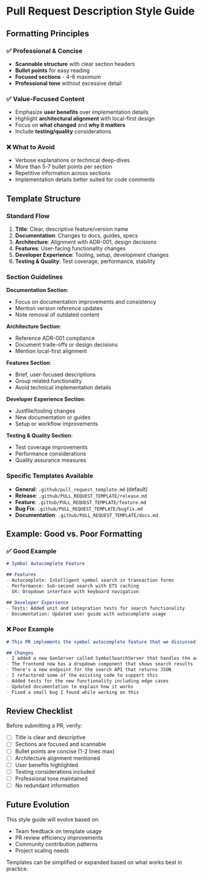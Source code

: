# Pull Request Description Style Guide

## Formatting Principles

### ✅ **Professional & Concise**
- **Scannable structure** with clear section headers
- **Bullet points** for easy reading
- **Focused sections** - 4-6 maximum
- **Professional tone** without excessive detail

### ✅ **Value-Focused Content**
- Emphasize **user benefits** over implementation details
- Highlight **architectural alignment** with local-first design
- Focus on **what changed** and **why it matters**
- Include **testing/quality** considerations

### ❌ **What to Avoid**
- Verbose explanations or technical deep-dives
- More than 5-7 bullet points per section
- Repetitive information across sections
- Implementation details better suited for code comments

## Template Structure

### **Standard Flow**
1. **Title**: Clear, descriptive feature/version name
2. **Documentation**: Changes to docs, guides, specs
3. **Architecture**: Alignment with ADR-001, design decisions
4. **Features**: User-facing functionality changes
5. **Developer Experience**: Tooling, setup, development changes
6. **Testing & Quality**: Test coverage, performance, stability

### **Section Guidelines**

**Documentation Section**:
- Focus on documentation improvements and consistency
- Mention version reference updates
- Note removal of outdated content

**Architecture Section**:
- Reference ADR-001 compliance
- Document trade-offs or design decisions
- Mention local-first alignment

**Features Section**:
- Brief, user-focused descriptions
- Group related functionality
- Avoid technical implementation details

**Developer Experience Section**:
- Justfile/tooling changes
- New documentation or guides
- Setup or workflow improvements

**Testing & Quality Section**:
- Test coverage improvements
- Performance considerations
- Quality assurance measures

### **Specific Templates Available**

- **General**: `.github/pull_request_template.md` (default)
- **Release**: `.github/PULL_REQUEST_TEMPLATE/release.md`
- **Feature**: `.github/PULL_REQUEST_TEMPLATE/feature.md`
- **Bug Fix**: `.github/PULL_REQUEST_TEMPLATE/bugfix.md`
- **Documentation**: `.github/PULL_REQUEST_TEMPLATE/docs.md`

## Example: Good vs. Poor Formatting

### ✅ **Good Example**
```markdown
# Symbol Autocomplete Feature

## Features
- Autocomplete: Intelligent symbol search in transaction forms
- Performance: Sub-second search with ETS caching
- UX: Dropdown interface with keyboard navigation

## Developer Experience
- Tests: Added unit and integration tests for search functionality
- Documentation: Updated user guide with autocomplete usage
```

### ❌ **Poor Example**  
```markdown
# This PR implements the symbol autocomplete feature that we discussed

## Changes
- I added a new GenServer called SymbolSearchServer that handles the autocomplete functionality by querying the symbols table and caching results in ETS for performance
- The frontend now has a dropdown component that shows search results
- There's a new endpoint for the search API that returns JSON
- I refactored some of the existing code to support this
- Added tests for the new functionality including edge cases
- Updated documentation to explain how it works
- Fixed a small bug I found while working on this
```

## Review Checklist

Before submitting a PR, verify:

- [ ] Title is clear and descriptive
- [ ] Sections are focused and scannable
- [ ] Bullet points are concise (1-2 lines max)
- [ ] Architecture alignment mentioned
- [ ] User benefits highlighted
- [ ] Testing considerations included
- [ ] Professional tone maintained
- [ ] No redundant information

## Future Evolution

This style guide will evolve based on:
- Team feedback on template usage
- PR review efficiency improvements
- Community contribution patterns
- Project scaling needs

Templates can be simplified or expanded based on what works best in practice.